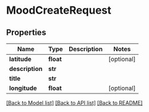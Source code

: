 # MoodCreateRequest

## Properties
Name | Type | Description | Notes
------------ | ------------- | ------------- | -------------
**latitude** | **float** |  | [optional] 
**description** | **str** |  | 
**title** | **str** |  | 
**longitude** | **float** |  | [optional] 

[[Back to Model list]](../README.md#documentation-for-models) [[Back to API list]](../README.md#documentation-for-api-endpoints) [[Back to README]](../README.md)


